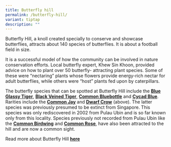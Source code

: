 ```yaml
---
title: Butterfly hill
permalink: /butterfly-hill/
variant: tiptap
description: ""
---
```

<p>Butterfly Hill, a knoll created specially to conserve and showcase butterflies,
attracts about 140 species of butterflies. It is about a football field
in size.</p>
<p>It is a successful model of how the community can be involved in nature
conservation efforts. Local butterfly expert, Khew Sin Khoon, provided
advice on how to plant over 50 butterfly- attracting plant species. Some
of these were “nectaring” plants whose flowers provide energy-rich nectar
for adult butterflies, while others were “host” plants fed upon by caterpillars.&nbsp;</p>
<p>The butterfly species that can be spotted at Butterfly Hill include the <strong><a href="https://www.nparks.gov.sg/florafaunaweb/fauna/9/5/957" rel="noopener noreferrer nofollow" target="_blank">Blue Glassy Tiger</a></strong>, <strong><a href="https://www.nparks.gov.sg/florafaunaweb/fauna/9/5/956" rel="noopener noreferrer nofollow" target="_blank">Black Veined Tiger</a></strong>, <strong><a href="https://www.nparks.gov.sg/florafaunaweb/fauna/9/3/934" rel="noopener noreferrer nofollow" target="_blank">Common Bluebottle</a></strong> and <strong><a href="https://www.nparks.gov.sg/florafaunaweb/fauna/1/0/1032" rel="noopener noreferrer nofollow" target="_blank">Cycad Blue</a></strong>.
Rarities include the <strong><a href="https://www.nparks.gov.sg/florafaunaweb/fauna/3/2/326" rel="noopener noreferrer nofollow" target="_blank">Common Jay</a></strong> and <strong><a href="https://www.nparks.gov.sg/florafaunaweb/fauna/3/3/331" rel="noopener noreferrer nofollow" target="_blank">Dwarf Crow</a></strong>&nbsp;(above).
The latter species was previously presumed to be extinct from Singapore.
This species was only rediscovered in 2002 from Pulau Ubin and is so far
known only from this locality. Species previously not recorded from Pulau
Ubin like the <strong><a href="https://www.nparks.gov.sg/florafaunaweb/fauna/3/2/325" rel="noopener noreferrer nofollow" target="_blank">Common Birdwing</a></strong> and <strong><a href="https://www.nparks.gov.sg/florafaunaweb/fauna/3/2/327" rel="noopener noreferrer nofollow" target="_blank">Common Rose</a></strong>,
have also been attracted to the hill and are now a common sight.</p>
<p>Read more about Butterfly Hill <strong><a href="http://www.nparks.gov.sg/mygreenspace/issue-12-vol-1-2012/conservation/butterfly-hill--where-tigers-fly" rel="noopener noreferrer nofollow" target="_blank">here</a></strong>
</p>